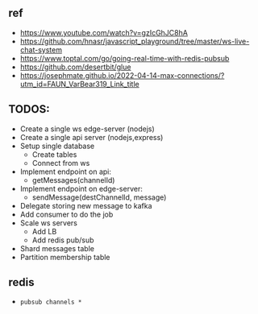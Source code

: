 ## ref

- https://www.youtube.com/watch?v=gzIcGhJC8hA
- https://github.com/hnasr/javascript_playground/tree/master/ws-live-chat-system
- https://www.toptal.com/go/going-real-time-with-redis-pubsub
- https://github.com/desertbit/glue
- https://josephmate.github.io/2022-04-14-max-connections/?utm_id=FAUN_VarBear319_Link_title

## TODOS:

- Create a single ws edge-server (nodejs)
- Create a single api server (nodejs,express)
- Setup single database
  - Create tables
  - Connect from ws
- Implement endpoint on api:
  - getMessages(channelId)
- Implement endpoint on edge-server:
  - sendMessage(destChannelId, message)
- Delegate storing new message to kafka
- Add consumer to do the job
- Scale ws servers
  - Add LB
  - Add redis pub/sub
- Shard messages table
- Partition membership table

## redis

- `pubsub channels *`

